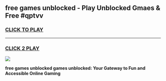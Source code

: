 
## free games unblocked - Play Unblocked Gmaes & Free #qptvv
<h3>
<a href="https://premium.freeplayer.one?title=free_games_unblocked&ref=03M">CLICK TO PLAY</a></h3>
<hr>

<h3>
<a href="https://premium.freeplayer.one?title=free_games_unblocked&ref=03M">CLICK 2 PLAY</a>
  
</h3>

<a href="https://premium.freeplayer.one?title=free_games_unblocked&ref=03M"><img src="https://clearcache.store/games.png"></a>


**free games unblocked games unblocked: Your Gateway to Fun and Accessible Online Gaming**
